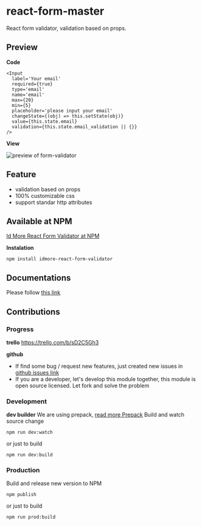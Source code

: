 # react-form-master

React form validator, validation based on props.

## Preview
**Code**

```
<Input 
  label='Your email'
  required={true}
  type='email'
  name='email'
  max={20}
  min={5}
  placeholder='please input your email'
  changeState={(obj) => this.setState(obj)}
  value={this.state.email}
  validation={this.state.email_validation || {}}
/>
```
**View**

![preview of form-validator](https://lh3.googleusercontent.com/qVPg81DI-W_NPPASH3Ms843f38rrK5IWP9Bmvdj0yDSFEUwcNHIqRHoEYF5MHaWR4Bne1-n36WSx8nVei_O8qFRi6SqyZ-RqR3GbRB3NSvd6ku7IACjzs6OerRFeUjXk-xTzXXwHpxC5zvwXulUmpEi6UDIEqOIEr0A4yEroSBjRPT5MsXAs5aNiaaNTQdn4WXXdig6OTtbSDATjMom4JU4UK46WJutgfHhciDQ-n4vWAv6dwzEflAHagcw9s9AH8JgKY9_qSt7V-QCFl5-yIdpbBhoB24I2J8Bx-Uf6APyvnqZqmcvMpVNLX_-0Zze41XN2NJaVgvGiiUVGt7nkNxMSHAIZMvhO_wIS3ihu9gRC08wI8hbrgQYrj58ClwG6sxE64ROpRKN4IanKFaYTWh5Q7Rv-oS-c7YFAiU5BglzL8Z_Nq0mfFsnBVArrklkyLywz--uvvJHxfSJ3ak8p3BQFmDJ6_7VNYDPdqEwH1UE0ntWPbyHVJIS7wTqTvZ4pCCZ7FZ81DbjhoxYpInsHvPpKYgJ8SJtthz1yjY_fN_onURaevf_rAdWycPub8jnaLG24YcYZ=w1532-h682)

## Feature
- validation based on props
- 100% customizable css
- support standar http attributes

## Available at NPM
<a target="_blank" href="https://www.npmjs.com/package/idmore-react-form-validator">Id More React Form Validator at NPM</a>

**Instalation**
```
npm install idmore-react-form-validator

```

## Documentations
Please follow [this link](https://github.com/idmore/idmore-react-form-validator/blob/master/docs/index.md)

## Contributions 

### Progress

**trello**
<a target="_blank" href="https://trello.com/b/sD2C5Gh3">https://trello.com/b/sD2C5Gh3</a>

**github**
- If find some bug / request new features, just created new issues in   <a href="https://github.com/idmore/idmore-react-form-validator/issues">github issues link</a>
- If you are a developer, let's develop this module together, this module is open source licensed. Let fork and solve the problem

### Development 
**dev builder**
We are using prepack, <a href="https://prepack.io/" target="_blank">read more Prepack</a>
Build and watch source change
```
npm run dev:watch
```
or just to build 
```
npm run dev:build
``` 

### Production 
Build and release new version to NPM
```
npm publish
```

or just to build
```
npm run prod:build
```



